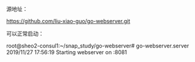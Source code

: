 
源地址：

https://github.com/liu-xiao-guo/go-webserver.git


可以正常启动：

root@sheo2-consul1:~/snap_study/go-webserver# go-webserver.server
2019/11/27 17:56:19 Starting webserver on :8081


